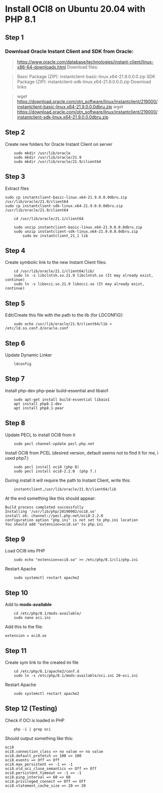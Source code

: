 # Install OCI8 on Ubuntu 20.04 with PHP 8.1

## Step 1

### Download **Oracle Instant Client** and **SDK** from Oracle:

> https://www.oracle.com/database/technologies/instant-client/linux-x86-64-downloads.html
Download files:

> Basic Package (ZIP): instantclient-basic-linux.x64-21.9.0.0.0.zip
> SDK Package (ZIP): instantclient-sdk-linux.x64-21.9.0.0.0.zip
Download links

> wget https://download.oracle.com/otn_software/linux/instantclient/219000/instantclient-basic-linux.x64-21.9.0.0.0dbru.zip
> wget https://download.oracle.com/otn_software/linux/instantclient/219000/instantclient-sdk-linux.x64-21.9.0.0.0dbru.zip
	
	
## Step 2

Create new folders for Oracle Instant Client on server

```
    sudo mkdir /usr/lib/oracle
    sudo mkdir /usr/lib/oracle/21.9
    sudo mkdir /usr/lib/oracle/21.9/client64
```

## Step 3

Extract files

```
sudo cp instantclient-basic-linux.x64-21.9.0.0.0dbru.zip /usr/lib/oracle/21.9/client64
sudo cp instantclient-sdk-linux.x64-21.9.0.0.0dbru.zip /usr/lib/oracle/21.9/client64

    cd /usr/lib/oracle/21.1/client64

	sudo unzip instantclient-basic-linux.x64-21.9.0.0.0dbru.zip
	sudo unzip instantclient-sdk-linux.x64-21.9.0.0.0dbru.zip
    	sudo mv instantclient_21_1 lib
```

## Step 4

Create symbolic link to the new Instant Client files:

```
    cd /usr/lib/oracle/21.1/client64/lib/    
    sudo ln -s libclntsh.so.21.9 libclntsh.so (It may already exist, continue)
    sudo ln -s libocci.so.21.9 libocci.so (It may already exist, continue)
```

## Step 5

Edit/Create this file with the path to the lib (for LDCONFIG):

```
	sudo echo /usr/lib/oracle/21.9/client64/lib > /etc/ld.so.conf.d/oracle.conf
```

## Step 6

Update Dynamic Linker

```
	ldconfig
```

## Step 7

Install php-dev php-pear build-essential and libaio1

```	
	sudo apt-get install build-essential libaio1
	apt install php8.1-dev
	apt install php8.1-pear
```

## Step 8

Update PECL to install OCI8 from it

```
	sudo pecl channel-update pecl.php.net
```

Install OCI8 from PCEL (desired version, default seems not to find it for me, i used php7.)

```
    sudo pecl install oci8 (php 8)
    sudo pecl install oci8-2.2.0  (php 7.)
```

During install it will require the path to Instant Client, write this:

```
	instantclient,/usr/lib/oracle/21.9/client64/lib
```

At the end something like this should appear:

```
Build process completed successfully
Installing '/usr/lib/php/20190902/oci8.so'
install ok: channel://pecl.php.net/oci8-2.2.0
configuration option "php_ini" is not set to php.ini location
You should add "extension=oci8.so" to php.ini
```

## Step 9

Load OCI8 into PHP

```
	sudo echo "extension=oci8.so" >> /etc/php/8.1/cli/php.ini
```

Restart Apache

```
	sudo systemctl restart apache2
```

## Step 10

Add to **mods-available**

```
	cd /etc/php/8.1/mods-available/
	sudo nano oci.ini
```

Add this to the file:

```
extension = oci8.so
```

## Step 11

Create sym link to the created ini file

```
	cd /etc/php/8.1/apache2/conf.d
	sudo ln -s /etc/php/8.1/mods-available/oci.ini 20-oci.ini
```

Restart Apache

```
	sudo systemctl restart apache2
```

## Step 12 (Testing)

Check if OCI is loaded in PHP

```
	php -i | grep oci
```

Should output something like this:

```
oci8
oci8.connection_class => no value => no value
oci8.default_prefetch => 100 => 100
oci8.events => Off => Off
oci8.max_persistent => -1 => -1
oci8.old_oci_close_semantics => Off => Off
oci8.persistent_timeout => -1 => -1
oci8.ping_interval => 60 => 60
oci8.privileged_connect => Off => Off
oci8.statement_cache_size => 20 => 20
```



